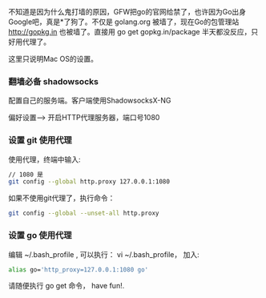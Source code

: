 
不知道是因为什么鬼打墙的原因，GFW把go的官网给禁了，也许因为Go出身Google吧，真是*了狗了。不仅是 golang.org 被墙了，现在Go的包管理站 http://gopkg.in 也被墙了。直接用 go get gopkg.in/package 半天都没反应，只好用代理了。

这里只说明Mac OS的设置。

### 翻墙必备 shadowsocks
配置自己的服务端。客户端使用ShadowsocksX-NG

偏好设置--> 开启HTTP代理服务器，端口号1080

### 设置 git 使用代理
使用代理，终端中输入:

```bash
// 1080 是
git config --global http.proxy 127.0.0.1:1080 
```
如果不使用git代理了，执行命令：

```bash
git config --global --unset-all http.proxy
```

### 设置 go 使用代理
编辑 ~/.bash_profile , 可以执行： vi ~/.bash_profile， 加入:

```bash
alias go='http_proxy=127.0.0.1:1080 go'
```


请随便执行 go get 命令， have fun!.
